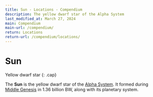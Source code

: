 ```yaml
---
title: Sun - Locations - Compendium
description: The yellow dwarf star of the Alpha System
last_modified_at: March 27, 2024
main: Compendium
main-url: /compendium/
return: Locations
return-url: /compendium/locations/
---
```


# Sun
Yellow dwarf star
{: .cap}

The **Sun** is the yellow dwarf star of the [Alpha System](/compendium/locations/alpha-system/). It formed during [Middle Genesis](/compendium/events/genesis/#middle-genesis) in 1.36 billion BW, along with its planetary system.